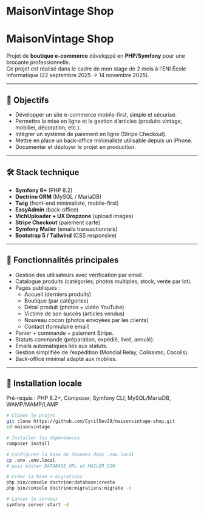 # MaisonVintage Shop


# MaisonVintage Shop

Projet de **boutique e-commerce** développé en **PHP/Symfony** pour une brocante professionnelle.  
Ce projet est réalisé dans le cadre de mon stage de 2 mois à l’ENI École Informatique (22 septembre 2025 → 14 novembre 2025).

---

## 🎯 Objectifs
- Développer un site e-commerce mobile-first, simple et sécurisé.
- Permettre la mise en ligne et la gestion d’articles (produits vintage, mobilier, décoration, etc.).
- Intégrer un système de paiement en ligne (Stripe Checkout).
- Mettre en place un back-office minimaliste utilisable depuis un iPhone.
- Documenter et déployer le projet en production.

---

## 🛠️ Stack technique
- **Symfony 6+** (PHP 8.2)
- **Doctrine ORM** (MySQL / MariaDB)
- **Twig** (front-end minimaliste, mobile-first)
- **EasyAdmin** (back-office)
- **VichUploader + UX Dropzone** (upload images)
- **Stripe Checkout** (paiement carte)
- **Symfony Mailer** (emails transactionnels)
- **Bootstrap 5 / Tailwind** (CSS responsive)

---

## 📂 Fonctionnalités principales
- Gestion des utilisateurs avec vérification par email.
- Catalogue produits (catégories, photos multiples, stock, vente par lot).
- Pages publiques :
  - Accueil (derniers produits)
  - Boutique (par catégories)
  - Détail produit (photos + vidéo YouTube)
  - Victime de son succès (articles vendus)
  - Nouveau cocon (photos envoyées par les clients)
  - Contact (formulaire email)
- Panier + commande + paiement Stripe.
- Statuts commande (préparation, expédié, livré, annulé).
- Emails automatiques liés aux statuts.
- Gestion simplifiée de l’expédition (Mondial Relay, Colissimo, Cocolis).
- Back-office minimal adapté aux mobiles.

---

## 🚀 Installation locale
Pré-requis : PHP 8.2+, Composer, Symfony CLI, MySQL/MariaDB, WAMP/MAMP/LAMP

```bash
# Cloner le projet
git clone https://github.com/CyrilDev29/maisonvintage-shop.git
cd maisonvintage

# Installer les dépendances
composer install

# Configurer la base de données dans .env.local
cp .env .env.local
# puis éditer DATABASE_URL et MAILER_DSN

# Créer la base + migrations
php bin/console doctrine:database:create
php bin/console doctrine:migrations:migrate -n

# Lancer le serveur
symfony server:start -d
